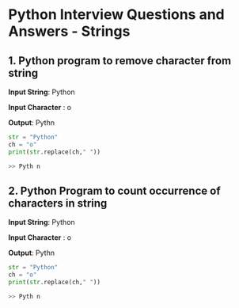 # Python Interview Questions and Answers - Strings


## 1. Python program to remove character from string

**Input String**: Python

**Input Character** : o

**Output**: Pythn

```python
str = "Python"
ch = "o"
print(str.replace(ch," ")) 

>> Pyth n

```

## 2. Python Program to count occurrence of characters in string


**Input String**: Python

**Input Character** : o

**Output**: Pythn

```python
str = "Python"
ch = "o"
print(str.replace(ch," ")) 

>> Pyth n

```
